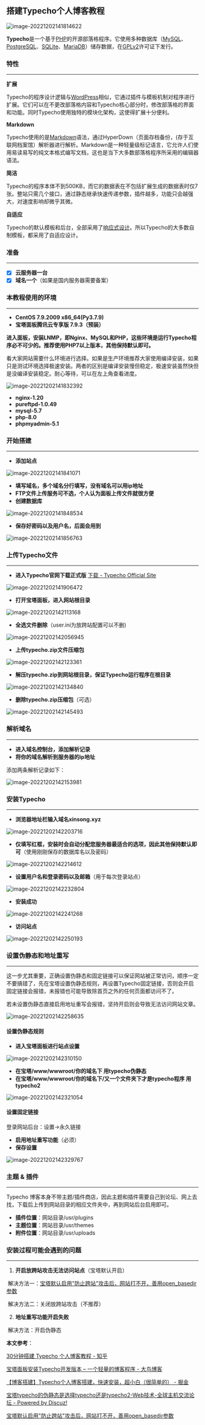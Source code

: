 ## 搭建Typecho个人博客教程

![image-20221202141814622](https://cdn.jsdelivr.net/gh/sxfinn/CDN/img/202212021418853.png)

**Typecho**是一个基于[PHP](https://zh.m.wikipedia.org/wiki/PHP)的开源部落格程序。它使用多种数据库（[MySQL](https://zh.m.wikipedia.org/wiki/MySQL)、[PostgreSQL](https://zh.m.wikipedia.org/wiki/PostgreSQL)、[SQLite](https://zh.m.wikipedia.org/wiki/SQLite)、[MariaDB](https://zh.m.wikipedia.org/wiki/MariaDB)）储存数据，在[GPLv2](https://zh.m.wikipedia.org/wiki/GNU通用公共许可协议)许可证下发行。



### 特性

---

**扩展**

Typecho的程序设计逻辑与[WordPress](https://zh.m.wikipedia.org/wiki/WordPress)相似，它通过插件与模板机制对程序进行扩展。它们可以在不更改部落格内容和Typecho核心部分时，修改部落格的界面和功能。同时Typecho使用独特的模块化架构，这使得扩展十分便利。

**Markdown**

Typecho使用的是[Markdown](https://zh.m.wikipedia.org/wiki/Markdown)语法，通过HyperDown（页面存档备份，(存于互联网档案馆）解析器进行解析。Markdown是一种轻量级标记语言，它允许人们使用易读易写的纯文本格式编写文档，这也是当下大多数部落格程序所采用的编辑器语法。

**简洁**

Typecho的程序本体不到500KB，而它的数据表在不包括扩展生成的数据表时仅7张。整站只需几个接口，通过静态继承快速传递参数，插件越多，功能只会越强大，对速度影响却微乎其微。

**自适应**

Typecho的默认模板和后台，全部采用了[响应式设计](https://zh.m.wikipedia.org/wiki/响应式网页设计)。所以Typecho的大多数自制模板，都采用了自适应设计。



### 准备

---

- [x] **云服务器一台**
- [x] **域名一个**（如果是国内服务器需要备案）

### 本教程使用的环境

---

* **CentOS 7.9.2009 x86_64(Py3.7.9)**
* **宝塔面板腾讯云专享版 7.9.3（预装）**



**进入面板，安装LNMP，即Nginx、MySQL和PHP，这些环境是运行Typecho程序必不可少的。推荐使用PHP7以上版本，其他保持默认即可。**

看大家网站需要什么环境进行选择。如果是生产环境推荐大家使用编译安装，如果只是测试环境选择极速安装。两者的区别是编译安装慢但稳定，极速安装虽然快但是没编译安装稳定。耐心等待，可以在左上角查看进度。

![image-20221202141832392](https://cdn.jsdelivr.net/gh/sxfinn/CDN/img/202212021418460.png)

* **nginx-1.20**
* **pureftpd-1.0.49**
* **mysql-5.7**
* **php-8.0**
* **phpmyadmin-5.1**



### 开始搭建

---

* **添加站点**

![image-20221202141841071](https://cdn.jsdelivr.net/gh/sxfinn/CDN/img/202212021418226.png)

* **填写域名，多个域名分行填写，没有域名可以用ip地址**
* **FTP文件上传服务可不选，个人认为面板上传文件就很方便**
* **创建数据库**

![image-20221202141848534](https://cdn.jsdelivr.net/gh/sxfinn/CDN/img/202212021418638.png)

* **保存好密码以及用户名，后面会用到**

![image-20221202141856763](https://cdn.jsdelivr.net/gh/sxfinn/CDN/img/202212021418814.png)



### 上传Typecho文件

---

* **进入Typecho官网下载正式版**  [下载 - Typecho Official Site](https://typecho.org/download)

![image-20221202141906472](https://cdn.jsdelivr.net/gh/sxfinn/CDN/img/202212021419608.png)

* **打开宝塔面板，进入网站根目录**

![image-20221202142113168](https://cdn.jsdelivr.net/gh/sxfinn/CDN/img/202212021421264.png)

* **全选文件删除**（user.ini为放跨站配置可以不删)

![image-20221202142056945](https://cdn.jsdelivr.net/gh/sxfinn/CDN/img/202212021420128.png)

* **上传typecho.zip文件压缩包**

![image-20221202142123361](https://cdn.jsdelivr.net/gh/sxfinn/CDN/img/202212021421577.png)

* **解压typecho.zip到网站根目录，保证Typecho运行程序在根目录**

![image-20221202142134840](https://cdn.jsdelivr.net/gh/sxfinn/CDN/img/202212021421963.png)

* **删除typecho.zip压缩包**（可选）

![image-20221202142145493](https://cdn.jsdelivr.net/gh/sxfinn/CDN/img/202212021421660.png)



### 解析域名

---

* **进入域名控制台，添加解析记录**
* **将你的域名解析到服务器的ip地址**

添加两条解析记录如下：

![image-20221202142153981](https://cdn.jsdelivr.net/gh/sxfinn/CDN/img/202212021421035.png)



### 安装Typecho

---

* **浏览器地址栏输入域名xinsong.xyz**

![image-20221202142203716](https://cdn.jsdelivr.net/gh/sxfinn/CDN/img/202212021422843.png)

* **仅填写红框，安装时会自动分配您服务器最适合的选项，因此其他保持默认即可**（使用刚刚保存的数据库名以及密码）

![image-20221202142214612](https://cdn.jsdelivr.net/gh/sxfinn/CDN/img/202212021422774.png)

* **设置用户名和登录密码以及邮箱**（用于每次登录站点）

![image-20221202142232804](https://cdn.jsdelivr.net/gh/sxfinn/CDN/img/202212021422919.png)

* **安装成功**

![image-20221202142241268](https://cdn.jsdelivr.net/gh/sxfinn/CDN/img/202212021422496.png)

* **访问站点**



![image-20221202142250193](https://cdn.jsdelivr.net/gh/sxfinn/CDN/img/202212021422443.png)



### 设置伪静态和地址重写

---

这一步尤其重要，正确设置伪静态和固定链接可以保证网站被正常访问，顺序一定不要搞错了，先在宝塔设置伪静态规则，再设置Typecho固定链接，否则会开启固定链接会报错，未报错也可能导致除首页之外的任何页面都访问不了。

若未设置伪静态直接启用地址重写会报错，坚持开启则会导致无法访问网站文章。

![image-20221202142258635](https://cdn.jsdelivr.net/gh/sxfinn/CDN/img/202212021422712.png)

#### 设置伪静态规则

* **进入宝塔面板进行站点设置**

![image-20221202142310150](https://cdn.jsdelivr.net/gh/sxfinn/CDN/img/202212021423384.png)

* **在宝塔/www/wwwroot/你的域名下 用typecho伪静态**
* **在宝塔/www/wwwroot/你的域名下/又一个文件夹下才是typecho程序 用typecho2**

![image-20221202142321054](https://cdn.jsdelivr.net/gh/sxfinn/CDN/img/202212021423164.png)

#### 设置固定链接

登录网站后台：设置→永久链接

* **启用地址重写功能**（必须）
* **保存设置**

![image-20221202142329767](https://cdn.jsdelivr.net/gh/sxfinn/CDN/img/202212021423917.png)



### 主题 & 插件

---

Typecho 博客本身不带主题/插件商店，因此主题和插件需要自己到论坛、网上去找，下载后上传到网站目录的相应文件夹中，再到网站后台启用即可。

- **插件位置**：网站目录/usr/plugins
- **主题位置**：网站目录/usr/themes
- **附件位置**：网站目录/usr/uploads



### 安装过程可能会遇到的问题

---

1. **开启放跨站攻击无法访问站点**（宝塔默认开启）

​		解决方法一：[宝塔默认启用"防止跨站"攻击后，网站打不开，善用open_basedir参数](http://sebcxy.com/article/95)

​		解决方法二：关闭放跨站攻击（不推荐）

2. **地址重写功能开启失败**

​		解决方法：开启伪静态



**本文参考**：

[30分钟搭建 Typecho 个人博客教程 - 知乎](https://zhuanlan.zhihu.com/p/34211709)

[宝塔面板安装Typecho开发版本 – 一个轻量的博客程序 - 大鸟博客](https://www.daniao.org/11348.html)

[【博客搭建】Typecho个人博客搭建，快速安装，超小白（很简单的） - 掘金](https://juejin.cn/post/6847902219690328071#heading-3)

[宝塔typecho的伪静态是选择typecho还是typecho2-Web技术-全球主机交流论坛 - Powered by Discuz!](https://91ai.net/thread-844024-3-1.html)

[宝塔默认启用"防止跨站"攻击后，网站打不开，善用open_basedir参数](http://sebcxy.com/article/95)






